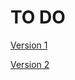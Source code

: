 # TO DO

[Version 1](https://github.com/Roshni0/Games/tree/master/ToDoList/v1)

[Version 2](https://github.com/Roshni0/Games/tree/master/ToDoList/v2)
